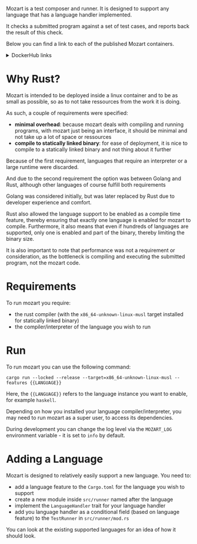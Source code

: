 Mozart is a test composer and runner. It is designed to support any language that has a language handler implemented.

It checks a submitted program against a set of test cases, and reports back the result of this check.

Below you can find a link to each of the published Mozart containers.

<details>
  <summary>
    DockerHub links
  </summary>
- [Python](https://hub.docker.com/repository/docker/p7project/mozart-python/general)
- [Haskell](https://hub.docker.com/repository/docker/p7project/mozart-haskell/general)
</details>

# Why Rust?

Mozart is intended to be deployed inside a linux container and to be as small as possible, so as to not take ressources from the work it is doing.

As such, a couple of requirements were specified:

- **minimal overhead**: because mozart deals with compiling and running programs, with mozart just being an interface, it should be minimal and not take up a lot of space or ressources
- **compile to statically linked binary**: for ease of deployment, it is nice to compile to a statically linked binary and not thing about it further

Because of the first requirement, languages that require an interpreter or a large runtime were discarded.

And due to the second requirement the option was between Golang and Rust, although other languages of course fulfill both requirements

Golang was considered initially, but was later replaced by Rust due to developer experience and comfort.

Rust also allowed the language support to be enabled as a compile time feature, thereby ensuring that exactly one language is enabled for mozart to compile.
Furthermore, it also means that even if hundreds of languages are supported, only one is enabled and part of the binary, thereby limiting the binary size.

It is also important to note that performance was not a requirement or consideration, as the bottleneck is compiling and executing the submitted program, not the mozart code.

# Requirements

To run mozart you require:

- the rust compiler (with the `x86_64-unknown-linux-musl` target installed for statically linked binary)
- the compiler/interpreter of the language you wish to run

# Run

To run mozart you can use the following command:

```
cargo run --locked --release --target=x86_64-unknown-linux-musl --features {{LANGUAGE}}
```

Here, the `{{LANGUAGE}}` refers to the language instance you want to enable, for example `haskell`.

Depending on how you installed your language compiler/interpreter, you may need to run mozart as a super user, to access its dependencies.

During development you can change the log level via the `MOZART_LOG` environment variable - it is set to `info` by default.

# Adding a Language

Mozart is designed to relatively easily support a new language. You need to:

- add a language feature to the `Cargo.toml` for the language you wish to support
- create a new module inside `src/runner` named after the language
- implement the `LanguageHandler` trait for your language handler
- add you language handler as a conditional field (based on language feature) to the `TestRunner` in `src/runner/mod.rs`

You can look at the existing supported languages for an idea of how it should look.
